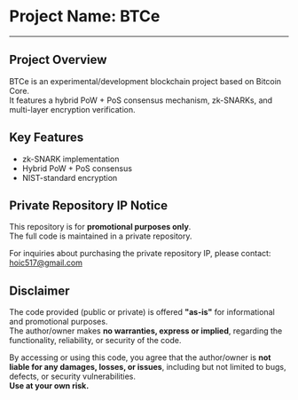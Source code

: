 # Project Name: BTCe

---

## Project Overview
BTCe is an experimental/development blockchain project based on Bitcoin Core.  
It features a hybrid PoW + PoS consensus mechanism, zk-SNARKs, and multi-layer encryption verification.

## Key Features
- zk-SNARK implementation
- Hybrid PoW + PoS consensus
- NIST-standard encryption

## Private Repository IP Notice
This repository is for **promotional purposes only**.  
The full code is maintained in a private repository.

For inquiries about purchasing the private repository IP, please contact:  
 hoic517@gmail.com

## Disclaimer
The code provided (public or private) is offered **"as-is"** for informational and promotional purposes.  
The author/owner makes **no warranties, express or implied**, regarding the functionality, reliability, or security of the code.

By accessing or using this code, you agree that the author/owner is **not liable for any damages, losses, or issues**, including but not limited to bugs, defects, or security vulnerabilities.  
**Use at your own risk.**
